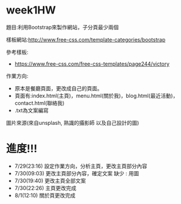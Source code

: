 # week1HW
題目:利用Bootstrap來製作網站，子分頁最少兩個

樣板網站:http://www.free-css.com/template-categories/bootstrap

參考樣板:
- https://www.free-css.com/free-css-templates/page244/victory

作業方向:
- 原本是餐廳頁面，更改成自己的頁面。
- 頁面有:index.html(主頁)，menu.html(關於我)，blog.html(最近活動)，contact.html(聯絡我)
- .txt為文案編寫

圖片來源(來自unsplash, 熟識的攝影師 以及自己設計的圖)

# 進度!!!
- 7/29(23:16) 設定作業方向，分析主頁，更改主頁部分內容
- 7/30(09:03) 更改主頁部分內容，確定文案 缺少 : 用圖
- 7/30(19:40) 更改主頁全部文案
- 7/30(22:26) 主頁更改完成
- 8/1(12:10) 關於頁更改完成
